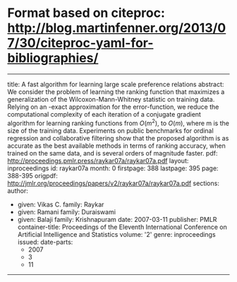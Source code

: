 # Format based on citeproc: http://blog.martinfenner.org/2013/07/30/citeproc-yaml-for-bibliographies/
---
title: A fast algorithm for learning large scale preference relations
abstract: We consider the problem of learning the ranking function that maximizes
  a generalization of the Wilcoxon-Mann-Whitney statistic on training data. Relying
  on an -exact approximation for the error-function, we reduce the computational complexity
  of each iteration of a conjugate gradient algorithm for learning ranking functions
  from $O(m^2)$, to $O(m)$, where m is the size of the training data. Experiments
  on public benchmarks for ordinal regression and collaborative filtering show that
  the proposed algorithm is as accurate as the best available methods in terms of
  ranking accuracy, when trained on the same data, and is several orders of magnitude
  faster.
pdf: http://proceedings.pmlr.press/raykar07a/raykar07a.pdf
layout: inproceedings
id: raykar07a
month: 0
firstpage: 388
lastpage: 395
page: 388-395
origpdf: http://jmlr.org/proceedings/papers/v2/raykar07a/raykar07a.pdf
sections: 
author:
- given: Vikas C.
  family: Raykar
- given: Ramani
  family: Duraiswami
- given: Balaji
  family: Krishnapuram
date: 2007-03-11
publisher: PMLR
container-title: Proceedings of the Eleventh International Conference on Artificial
  Intelligence and Statistics
volume: '2'
genre: inproceedings
issued:
  date-parts:
  - 2007
  - 3
  - 11
---
